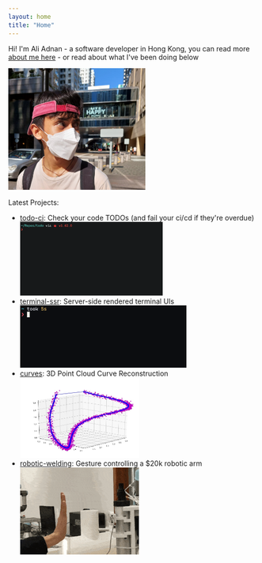 ```yaml
---
layout: home
title: "Home"
---
```


Hi! I'm Ali Adnan - a software developer in Hong Kong, you can read more <a href='/about'>about me here</a> - or read about what I've been doing below

<img style="width: 55%" src="./images/main-me.jpg"></img>

Latest Projects:

- [todo-ci](https://github.com/aliadnani/todo-ci): Check your code TODOs (and fail your ci/cd if they're overdue)
  <img class="home-img" style="width: 60%" src="./images/todo-ci.gif"></img>
- [terminal-ssr](https://github.com/aliadnani/terminal-ssr): Server-side rendered terminal UIs
  <img class="home-img" style="width: 70%" src="./images/ssr.gif"></img>
- [curves](https://github.com/aliadnani/curves): 3D Point Cloud Curve Reconstruction
  <img class="home-img" style="width: 50%" src="./images/curves.png"></img>
- [robotic-welding](https://github.com/aliadnani/robotic-welding): Gesture controlling a $20k robotic arm
  <img class="home-img" style="width: 50%" src="./images/robots.gif"></img>
